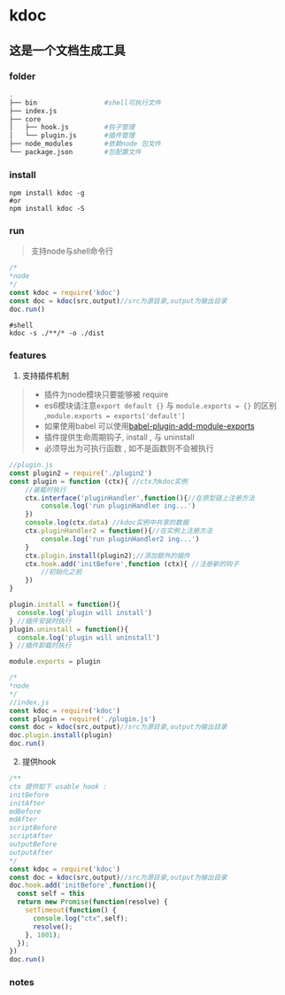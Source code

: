 # kdoc

## 这是一个文档生成工具

### folder

```bash
.
├── bin                 #shell可执行文件
├── index.js
├── core
│   ├── hook.js         #钩子管理
│   └── plugin.js   	#插件管理
├── node_modules        #依赖node 包文件
└── package.json        #包配置文件
```

### install

```Shell
npm install kdoc -g 
#or
npm install kdoc -S
```



### run

> 支持node与shell命令行

```js
/*
*node
*/
const kdoc = require('kdoc')
const doc = kdoc(src,output)//src为源目录,output为输出目录
doc.run()
```

```shell
#shell
kdoc -s ./**/* -o ./dist
```



### features

1. 支持插件机制

> - 插件为node模块只要能够被 require
> - es6模块请注意`export default {}` 与 `module.exports = {}` 的区别 ,`module.exports = exports['default']`
> - 如果使用babel 可以使用[babel-plugin-add-module-exports](https://github.com/59naga/babel-plugin-add-module-exports)
> - 插件提供生命周期钩子, install , 与 uninstall 
> - 必须导出为可执行函数 , 如不是函数则不会被执行

```js
//plugin.js
const plugin2 = require('./plugin2')
const plugin = function (ctx){ //ctx为kdoc实例
    //装载时执行
    ctx.interface('pluginHandler',function(){//在原型链上注册方法
		console.log('run pluginHandler ing...')
    })
  	console.log(ctx.data) //kdoc实例中共享的数据
    ctx.pluginHandler2 = function(){//在实例上注册方法
		console.log('run pluginHandler2 ing...')
    }
  	ctx.plugin.install(plugin2);//添加额外的插件
    ctx.hook.add('initBefore',function (ctx){ //注册新的钩子
        //初始化之前
    })
}

plugin.install = function(){
  console.log('plugin will install')
} //插件安装时执行
plugin.uninstall = function(){
  console.log('plugin will uninstall')
} //插件卸载时执行

module.exports = plugin
```

```js
/*
*node
*/
//index.js
const kdoc = require('kdoc')
const plugin = require('./plugin.js')
const doc = kdoc(src,output)//src为源目录,output为输出目录
doc.plugin.install(plugin)
doc.run()
```



2. 提供hook
```js
/**
ctx 提供如下 usable hook :
initBefore
initAfter
mdBefore
mdAfter
scriptBefore
scriptAfter
outputBefore
outputAfter
*/
const kdoc = require('kdoc')
const doc = kdoc(src,output)//src为源目录,output为输出目录
doc.hook.add('initBefore',function(){
  const self = this
  return new Promise(function(resolve) {
    setTimeout(function() {
      console.log("ctx",self);
      resolve();
    }, 1001);
  });
})
doc.run()
```

### notes
